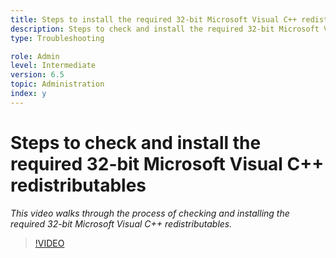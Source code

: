 ```yaml
---
title: Steps to install the required 32-bit Microsoft Visual C++ redistributables
description: Steps to check and install the required 32-bit Microsoft Visual C++ redistributables
type: Troubleshooting

role: Admin 
level: Intermediate  
version: 6.5
topic: Administration 
index: y
---
```


# Steps to check and install the required 32-bit Microsoft Visual C++ redistributables

*This video walks through the process of checking and installing the required 32-bit Microsoft Visual C++ redistributables.*

>[!VIDEO](https://video.tv.adobe.com/v/335520?quality=9&learn=on)





